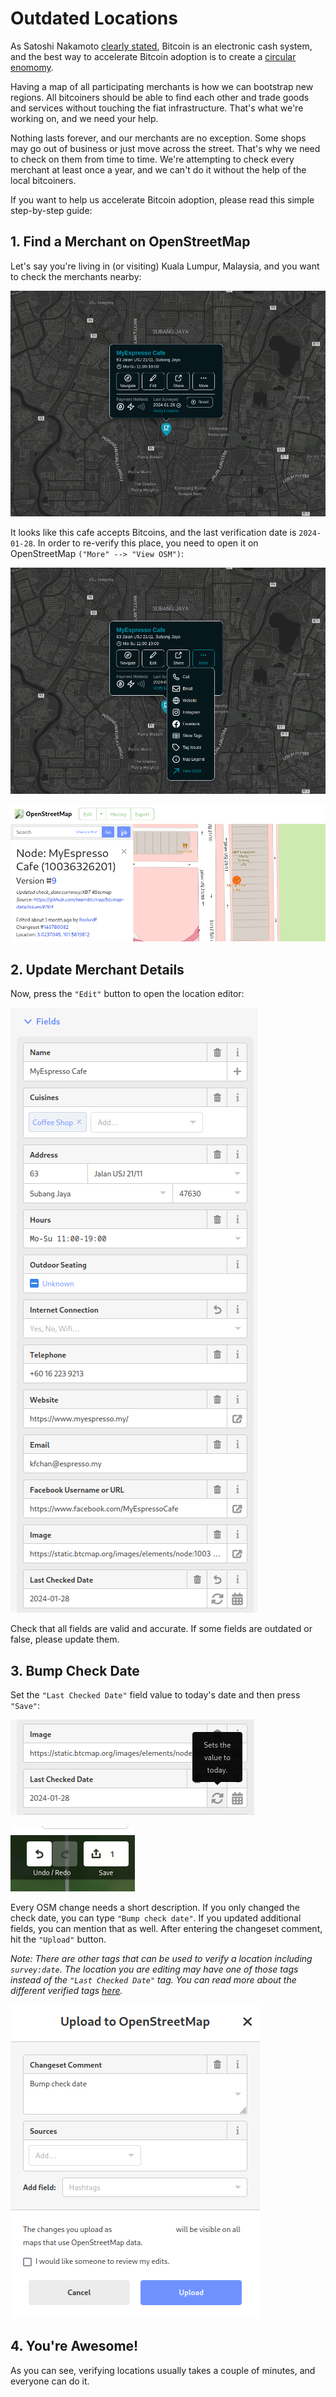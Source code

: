 # Outdated Locations

As Satoshi Nakamoto [clearly stated](https://btcmap.org/bitcoin.pdf), Bitcoin is an electronic cash system, and the best way to accelerate Bitcoin adoption is to create a [circular enomomy](https://blog.bitfinex.com/education/a-look-at-bitcoin-circular-economies-around-the-world/).

Having a map of all participating merchants is how we can bootstrap new regions. All bitcoiners should be able to find each other and trade goods and services without touching the fiat infrastructure. That's what we're working on, and we need your help.

Nothing lasts forever, and our merchants are no exception. Some shops may go out of business or just move across the street. That's why we need to check on them from time to time. We're attempting to check every merchant at least once a year, and we can't do it without the help of the local bitcoiners.

If you want to help us accelerate Bitcoin adoption, please read this simple step-by-step guide:

## 1. Find a Merchant on OpenStreetMap

Let's say you're living in (or visiting) Kuala Lumpur, Malaysia, and you want to check the merchants nearby:

![image](../images/outdated-1.png)

It looks like this cafe accepts Bitcoins, and the last verification date is `2024-01-28`. In order to re-verify this place, you need to open it on OpenStreetMap `("More" --> "View OSM")`:

![image](../images/outdated-2.png)

![image](../images/outdated-3.png)

## 2. Update Merchant Details

Now, press the `"Edit"` button to open the location editor:

![image](../images/outdated-4.png)

Check that all fields are valid and accurate. If some fields are outdated or false, please update them.

## 3. Bump Check Date

Set the `"Last Checked Date"` field value to today's date and then press `"Save"`:

![image](../images/outdated-5.png)

![image](../images/outdated-6.png)

Every OSM change needs a short description. If you only changed the check date, you can type `"Bump check date"`. If you updated additional fields, you can mention that as well. After entering the changeset comment, hit the `"Upload"` button.

_Note: There are other tags that can be used to verify a location including `survey:date`. The location you are editing may have one of those tags instead of the `"Last Checked Date"` tag. You can read more about the different verified tags [here](tagging-instructions#verified-tags---more-information)._

![image](../images/outdated-7.png)

## 4. You're Awesome!

As you can see, verifying locations usually takes a couple of minutes, and everyone can do it.
